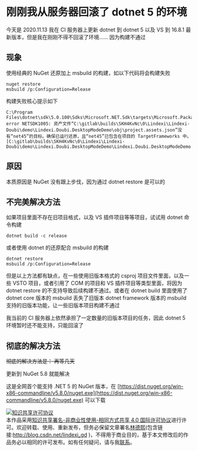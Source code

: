 
# 刚刚我从服务器回滚了 dotnet 5 的环境

今天是 2020.11.13 我在 CI 服务器上更新 dotnet 到 dotnet 5 以及 VS 到 16.8.1 最新版本，但是我在刚刚不得不回滚了环境…… 因为构建不通过

<!--more-->


<!-- CreateTime:2020/11/14 10:01:27 -->

<!-- 发布 -->

## 现象

使用经典的 NuGet 还原加上 msbuild 的构建，如以下代码将会构建失败

```
nuget restore
msbuild /p:Configuration=Release
```

构建失败核心提示如下

```
C:\Program Files\dotnet\sdk\5.0.100\Sdks\Microsoft.NET.Sdk\targets\Microsoft.PackageDependencyResolution.targets(241,5): error NETSDK1005: 资产文件“C:\gitlab\builds\SKH4KvNc\0\Lindexi\Lindexi-Doubi\demo\Lindexi.Doubi.DesktopModeDemo\obj\project.assets.json”没有“net45”的目标。确保已运行还原，且“net45”已包含在项目的 TargetFrameworks 中。 [C:\gitlab\builds\SKH4KvNc\0\Lindexi\Lindexi-Doubi\demo\Lindexi.Doubi.DesktopModeDemo\Lindexi.Doubi.DesktopModeDemo.csproj]
```

## 原因

本质原因是 NuGet 没有跟上步伐，因为通过 dotnet restore 是可以的

## 不完美解决方法

如果项目里面不存在旧项目格式，以及 VS 插件项目等等项目，试试用 dotnet 命令构建

```
dotnet build -c release
```

或者使用 dotnet 的还原配合 msbuild 的构建

```
dotnet restore
msbuild /p:Configuration=Release
```

但是以上方法都有缺点，在一些使用旧版本格式的 csproj 项目文件里面，以及一些 VSTO 项目，或者引用了 COM 的项目和 VS 插件项目等类型里面，将因为 dotnet restore 的不支持导致后续构建不通过。或者在 dotnet build 里面使用了 dotnet core 版本的 msbuild 丢失了旧版本 dotnet framework 版本的 msbuild 支持的旧版本功能，让一些旧版本项目构建不通过

我当前的 CI 服务器上依然承担了一定数量的旧版本项目的任务，因此 dotnet 5 环境暂时还不能支持，只能回滚了

## 彻底的解决方法

~~彻底的解决方法是： 再等几天~~

更新到 NuGet 5.8 就能解决

这是全网首个能支持 .NET 5 的 NuGet 版本，在 [https://dist.nuget.org/win-x86-commandline/v5.8.0/nuget.exe](https://dist.nuget.org/win-x86-commandline/v5.8.0/nuget.exe) 可以下载



<!-- 全网首个支持 .NET 5 的 NuGet 版本 5.8 正式发布 -->





<a rel="license" href="http://creativecommons.org/licenses/by-nc-sa/4.0/"><img alt="知识共享许可协议" style="border-width:0" src="https://licensebuttons.net/l/by-nc-sa/4.0/88x31.png" /></a><br />本作品采用<a rel="license" href="http://creativecommons.org/licenses/by-nc-sa/4.0/">知识共享署名-非商业性使用-相同方式共享 4.0 国际许可协议</a>进行许可。欢迎转载、使用、重新发布，但务必保留文章署名[林德熙](http://blog.csdn.net/lindexi_gd)(包含链接:http://blog.csdn.net/lindexi_gd )，不得用于商业目的，基于本文修改后的作品务必以相同的许可发布。如有任何疑问，请与我[联系](mailto:lindexi_gd@163.com)。